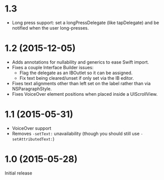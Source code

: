# 1.3

- Long press support: set a longPressDelegate (like tapDelegate) and be notified when the user long-presses.

# 1.2 (2015-12-05)

- Adds annotations for nullability and generics to ease Swift import.
- Fixes a couple Interface Builder issues:
    - Flag the delegate as an IBOutlet so it can be assigned.
    - Fix text being cleared/unset if only set via the IB editor.
- Fixes text alignments other than left set on the label rather than via NSParagraphStyle.
- Fixes VoiceOver element positions when placed inside a UIScrollView.

# 1.1 (2015-05-31)

- VoiceOver support
- Removes `-setText:` unavailability (though you should still use `-setAttributedText:`)

# 1.0 (2015-05-28)

Initial release
